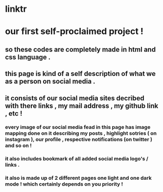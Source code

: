 # linktr
# our first self-proclaimed project !

## so these codes are completely made in html and css language .
## this page is kind of a self description of what we as a person on social media .
## it consists of our social media sites decribed with there links , my mail address , my github link , etc !

### every image of our social media fead in this page has image mapping done on it describing my posts , highlight sotries ( on instagram  ), our profile , respective notifications (on twitter ) and so on !
### it also includes bookmark of all added social media logo's / links .
### it also is made up of 2 different pages one light and one dark mode ! which certainly depends on you priority !
